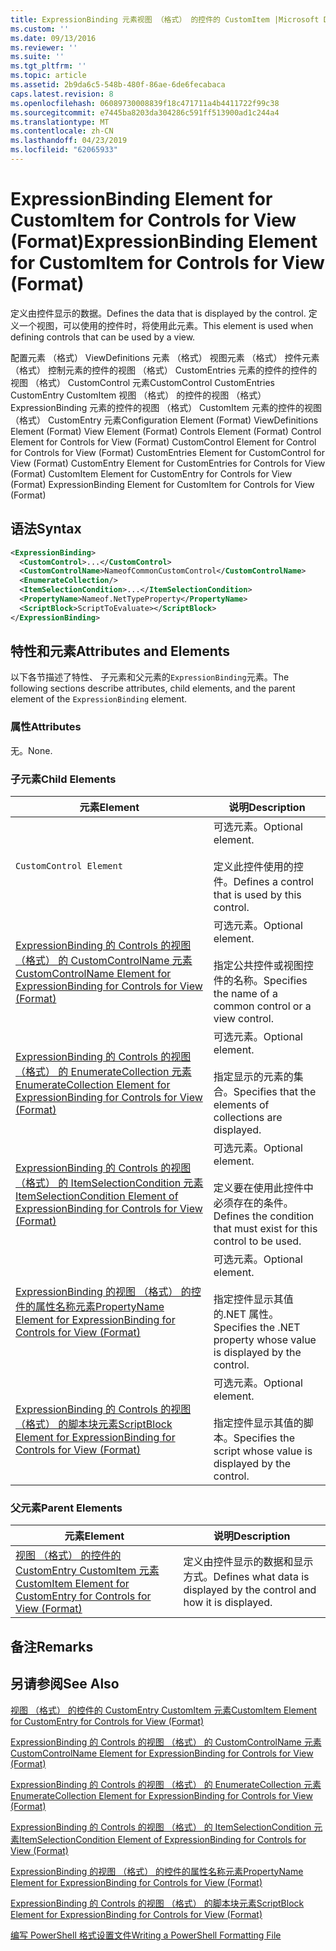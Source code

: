 ```yaml
---
title: ExpressionBinding 元素视图 （格式） 的控件的 CustomItem |Microsoft Docs
ms.custom: ''
ms.date: 09/13/2016
ms.reviewer: ''
ms.suite: ''
ms.tgt_pltfrm: ''
ms.topic: article
ms.assetid: 2b9da6c5-548b-480f-86ae-6de6fecabaca
caps.latest.revision: 8
ms.openlocfilehash: 06089730008839f18c471711a4b4411722f99c38
ms.sourcegitcommit: e7445ba8203da304286c591ff513900ad1c244a4
ms.translationtype: MT
ms.contentlocale: zh-CN
ms.lasthandoff: 04/23/2019
ms.locfileid: "62065933"
---
```

# <a name="expressionbinding-element-for-customitem-for-controls-for-view-format"></a><span data-ttu-id="490ec-102">ExpressionBinding Element for CustomItem for Controls for View (Format)</span><span class="sxs-lookup"><span data-stu-id="490ec-102">ExpressionBinding Element for CustomItem for Controls for View (Format)</span></span>

<span data-ttu-id="490ec-103">定义由控件显示的数据。</span><span class="sxs-lookup"><span data-stu-id="490ec-103">Defines the data that is displayed by the control.</span></span> <span data-ttu-id="490ec-104">定义一个视图，可以使用的控件时，将使用此元素。</span><span class="sxs-lookup"><span data-stu-id="490ec-104">This element is used when defining controls that can be used by a view.</span></span>

<span data-ttu-id="490ec-105">配置元素 （格式） ViewDefinitions 元素 （格式） 视图元素 （格式） 控件元素 （格式） 控制元素的控件的视图 （格式） CustomEntries 元素的控件的控件的视图 （格式） CustomControl 元素CustomControl CustomEntries CustomEntry CustomItem 视图 （格式） 的控件的视图 （格式） ExpressionBinding 元素的控件的视图 （格式） CustomItem 元素的控件的视图 （格式） CustomEntry 元素</span><span class="sxs-lookup"><span data-stu-id="490ec-105">Configuration Element (Format) ViewDefinitions Element (Format) View Element (Format) Controls Element (Format) Control Element for Controls for View (Format) CustomControl Element for Control for Controls for View (Format) CustomEntries Element for CustomControl for View (Format) CustomEntry Element for CustomEntries for Controls for View (Format) CustomItem Element for CustomEntry for Controls for View (Format) ExpressionBinding Element for CustomItem for Controls for View (Format)</span></span>

## <a name="syntax"></a><span data-ttu-id="490ec-106">语法</span><span class="sxs-lookup"><span data-stu-id="490ec-106">Syntax</span></span>

```xml
<ExpressionBinding>
  <CustomControl>...</CustomControl>
  <CustomControlName>NameofCommonCustomControl</CustomControlName>
  <EnumerateCollection/>
  <ItemSelectionCondition>...</ItemSelectionCondition>
  <PropertyName>Nameof.NetTypeProperty</PropertyName>
  <ScriptBlock>ScriptToEvaluate></ScriptBlock>
</ExpressionBinding>
```

## <a name="attributes-and-elements"></a><span data-ttu-id="490ec-107">特性和元素</span><span class="sxs-lookup"><span data-stu-id="490ec-107">Attributes and Elements</span></span>

<span data-ttu-id="490ec-108">以下各节描述了特性、 子元素和父元素的`ExpressionBinding`元素。</span><span class="sxs-lookup"><span data-stu-id="490ec-108">The following sections describe attributes, child elements, and the parent element of the `ExpressionBinding` element.</span></span>

### <a name="attributes"></a><span data-ttu-id="490ec-109">属性</span><span class="sxs-lookup"><span data-stu-id="490ec-109">Attributes</span></span>

<span data-ttu-id="490ec-110">无。</span><span class="sxs-lookup"><span data-stu-id="490ec-110">None.</span></span>

### <a name="child-elements"></a><span data-ttu-id="490ec-111">子元素</span><span class="sxs-lookup"><span data-stu-id="490ec-111">Child Elements</span></span>

|<span data-ttu-id="490ec-112">元素</span><span class="sxs-lookup"><span data-stu-id="490ec-112">Element</span></span>|<span data-ttu-id="490ec-113">说明</span><span class="sxs-lookup"><span data-stu-id="490ec-113">Description</span></span>|
|-------------|-----------------|
|`CustomControl Element`|<span data-ttu-id="490ec-114">可选元素。</span><span class="sxs-lookup"><span data-stu-id="490ec-114">Optional element.</span></span><br /><br /> <span data-ttu-id="490ec-115">定义此控件使用的控件。</span><span class="sxs-lookup"><span data-stu-id="490ec-115">Defines a control that is used by this control.</span></span>|
|[<span data-ttu-id="490ec-116">ExpressionBinding 的 Controls 的视图 （格式） 的 CustomControlName 元素</span><span class="sxs-lookup"><span data-stu-id="490ec-116">CustomControlName Element for ExpressionBinding for Controls for View (Format)</span></span>](./customcontrolname-element-for-expressionbinding-for-controls-for-view-format.md)|<span data-ttu-id="490ec-117">可选元素。</span><span class="sxs-lookup"><span data-stu-id="490ec-117">Optional element.</span></span><br /><br /> <span data-ttu-id="490ec-118">指定公共控件或视图控件的名称。</span><span class="sxs-lookup"><span data-stu-id="490ec-118">Specifies the name of a common control or a view control.</span></span>|
|[<span data-ttu-id="490ec-119">ExpressionBinding 的 Controls 的视图 （格式） 的 EnumerateCollection 元素</span><span class="sxs-lookup"><span data-stu-id="490ec-119">EnumerateCollection Element for ExpressionBinding for Controls for View (Format)</span></span>](./enumeratecollection-element-for-expressionbinding-for-controls-for-view-format.md)|<span data-ttu-id="490ec-120">可选元素。</span><span class="sxs-lookup"><span data-stu-id="490ec-120">Optional element.</span></span><br /><br /> <span data-ttu-id="490ec-121">指定显示的元素的集合。</span><span class="sxs-lookup"><span data-stu-id="490ec-121">Specifies that the elements of collections are displayed.</span></span>|
|[<span data-ttu-id="490ec-122">ExpressionBinding 的 Controls 的视图 （格式） 的 ItemSelectionCondition 元素</span><span class="sxs-lookup"><span data-stu-id="490ec-122">ItemSelectionCondition Element of ExpressionBinding for Controls for View (Format)</span></span>](./itemselectioncondition-element-for-expressionbinding-for-controls-for-view-format.md)|<span data-ttu-id="490ec-123">可选元素。</span><span class="sxs-lookup"><span data-stu-id="490ec-123">Optional element.</span></span><br /><br /> <span data-ttu-id="490ec-124">定义要在使用此控件中必须存在的条件。</span><span class="sxs-lookup"><span data-stu-id="490ec-124">Defines the condition that must exist for this control to be used.</span></span>|
|[<span data-ttu-id="490ec-125">ExpressionBinding 的视图 （格式） 的控件的属性名称元素</span><span class="sxs-lookup"><span data-stu-id="490ec-125">PropertyName Element for ExpressionBinding for Controls for View (Format)</span></span>](./propertyname-element-for-expressionbinding-for-controls-for-view-format.md)|<span data-ttu-id="490ec-126">可选元素。</span><span class="sxs-lookup"><span data-stu-id="490ec-126">Optional element.</span></span><br /><br /> <span data-ttu-id="490ec-127">指定控件显示其值的.NET 属性。</span><span class="sxs-lookup"><span data-stu-id="490ec-127">Specifies the .NET property whose value is displayed by the control.</span></span>|
|[<span data-ttu-id="490ec-128">ExpressionBinding 的 Controls 的视图 （格式） 的脚本块元素</span><span class="sxs-lookup"><span data-stu-id="490ec-128">ScriptBlock Element for ExpressionBinding for Controls for View (Format)</span></span>](./scriptblock-element-for-expressionbinding-for-controls-for-view-format.md)|<span data-ttu-id="490ec-129">可选元素。</span><span class="sxs-lookup"><span data-stu-id="490ec-129">Optional element.</span></span><br /><br /> <span data-ttu-id="490ec-130">指定控件显示其值的脚本。</span><span class="sxs-lookup"><span data-stu-id="490ec-130">Specifies the script whose value is displayed by the control.</span></span>|

### <a name="parent-elements"></a><span data-ttu-id="490ec-131">父元素</span><span class="sxs-lookup"><span data-stu-id="490ec-131">Parent Elements</span></span>

|<span data-ttu-id="490ec-132">元素</span><span class="sxs-lookup"><span data-stu-id="490ec-132">Element</span></span>|<span data-ttu-id="490ec-133">说明</span><span class="sxs-lookup"><span data-stu-id="490ec-133">Description</span></span>|
|-------------|-----------------|
|[<span data-ttu-id="490ec-134">视图 （格式） 的控件的 CustomEntry CustomItem 元素</span><span class="sxs-lookup"><span data-stu-id="490ec-134">CustomItem Element for CustomEntry for Controls for View (Format)</span></span>](./customitem-element-for-customentry-for-controls-for-view-format.md)|<span data-ttu-id="490ec-135">定义由控件显示的数据和显示方式。</span><span class="sxs-lookup"><span data-stu-id="490ec-135">Defines what data is displayed by the control and how it is displayed.</span></span>|

## <a name="remarks"></a><span data-ttu-id="490ec-136">备注</span><span class="sxs-lookup"><span data-stu-id="490ec-136">Remarks</span></span>

## <a name="see-also"></a><span data-ttu-id="490ec-137">另请参阅</span><span class="sxs-lookup"><span data-stu-id="490ec-137">See Also</span></span>

[<span data-ttu-id="490ec-138">视图 （格式） 的控件的 CustomEntry CustomItem 元素</span><span class="sxs-lookup"><span data-stu-id="490ec-138">CustomItem Element for CustomEntry for Controls for View (Format)</span></span>](./customitem-element-for-customentry-for-controls-for-view-format.md)

[<span data-ttu-id="490ec-139">ExpressionBinding 的 Controls 的视图 （格式） 的 CustomControlName 元素</span><span class="sxs-lookup"><span data-stu-id="490ec-139">CustomControlName Element for ExpressionBinding for Controls for View (Format)</span></span>](./customcontrolname-element-for-expressionbinding-for-controls-for-view-format.md)

[<span data-ttu-id="490ec-140">ExpressionBinding 的 Controls 的视图 （格式） 的 EnumerateCollection 元素</span><span class="sxs-lookup"><span data-stu-id="490ec-140">EnumerateCollection Element for ExpressionBinding for Controls for View (Format)</span></span>](./enumeratecollection-element-for-expressionbinding-for-controls-for-view-format.md)

[<span data-ttu-id="490ec-141">ExpressionBinding 的 Controls 的视图 （格式） 的 ItemSelectionCondition 元素</span><span class="sxs-lookup"><span data-stu-id="490ec-141">ItemSelectionCondition Element of ExpressionBinding for Controls for View (Format)</span></span>](./itemselectioncondition-element-for-expressionbinding-for-controls-for-view-format.md)

[<span data-ttu-id="490ec-142">ExpressionBinding 的视图 （格式） 的控件的属性名称元素</span><span class="sxs-lookup"><span data-stu-id="490ec-142">PropertyName Element for ExpressionBinding for Controls for View (Format)</span></span>](./propertyname-element-for-expressionbinding-for-controls-for-view-format.md)

[<span data-ttu-id="490ec-143">ExpressionBinding 的 Controls 的视图 （格式） 的脚本块元素</span><span class="sxs-lookup"><span data-stu-id="490ec-143">ScriptBlock Element for ExpressionBinding for Controls for View (Format)</span></span>](./scriptblock-element-for-expressionbinding-for-controls-for-view-format.md)

[<span data-ttu-id="490ec-144">编写 PowerShell 格式设置文件</span><span class="sxs-lookup"><span data-stu-id="490ec-144">Writing a PowerShell Formatting File</span></span>](./writing-a-powershell-formatting-file.md)
